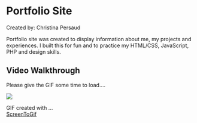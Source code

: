 # Portfolio Site 
 
Created by: Christina Persaud

Portfolio site was created to display information about me, my projects and experiences. I built this for fun and to practice my HTML/CSS, JavaScript, PHP and design skills. 

## Video Walkthrough

Please give the GIF some time to load....


![](https://github.com/chrissy-hi/portfolioWebSite2023/blob/main/assets/portfolioWebSiteAnimation.gif)

GIF created with ...  
[ScreenToGif](https://www.screentogif.com/)



